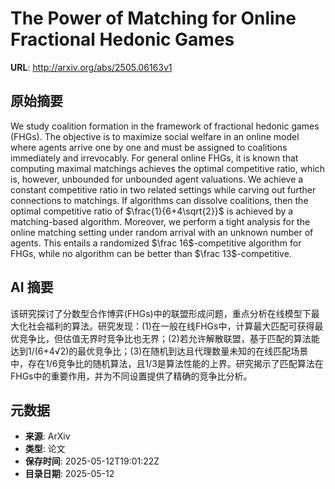 # The Power of Matching for Online Fractional Hedonic Games

**URL**: http://arxiv.org/abs/2505.06163v1

## 原始摘要

We study coalition formation in the framework of fractional hedonic games
(FHGs). The objective is to maximize social welfare in an online model where
agents arrive one by one and must be assigned to coalitions immediately and
irrevocably. For general online FHGs, it is known that computing maximal
matchings achieves the optimal competitive ratio, which is, however, unbounded
for unbounded agent valuations.
  We achieve a constant competitive ratio in two related settings while carving
out further connections to matchings. If algorithms can dissolve coalitions,
then the optimal competitive ratio of $\frac{1}{6+4\sqrt{2}}$ is achieved by a
matching-based algorithm. Moreover, we perform a tight analysis for the online
matching setting under random arrival with an unknown number of agents. This
entails a randomized $\frac 16$-competitive algorithm for FHGs, while no
algorithm can be better than $\frac 13$-competitive.


## AI 摘要

该研究探讨了分数型合作博弈(FHGs)中的联盟形成问题，重点分析在线模型下最大化社会福利的算法。研究发现：(1)在一般在线FHGs中，计算最大匹配可获得最优竞争比，但估值无界时竞争比也无界；(2)若允许解散联盟，基于匹配的算法能达到1/(6+4√2)的最优竞争比；(3)在随机到达且代理数量未知的在线匹配场景中，存在1/6竞争比的随机算法，且1/3是算法性能的上界。研究揭示了匹配算法在FHGs中的重要作用，并为不同设置提供了精确的竞争比分析。

## 元数据

- **来源**: ArXiv
- **类型**: 论文
- **保存时间**: 2025-05-12T19:01:22Z
- **目录日期**: 2025-05-12
